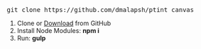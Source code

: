 <pre>git clone https://github.com/dmalapsh/ptint_canvas</pre>

<ol>
	<li>Clone or <a href="https://github.com/dmalapsh/ptint_canvas/archive/master.zip">Download</a> from GitHub</li>
	<li>Install Node Modules: <strong>npm i</strong></li>
	<li>Run: <strong>gulp</strong></li>
</ol>
